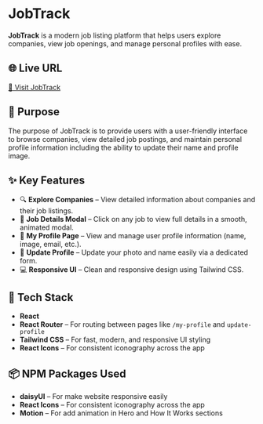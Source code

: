 # JobTrack

**JobTrack** is a modern job listing platform that helps users explore companies, view job openings, and manage personal profiles with ease.

## 🌐 Live URL

[🔗 Visit JobTrack](https://sarfaraz-akram-assignment-9.netlify.app/)

## 🎯 Purpose

The purpose of JobTrack is to provide users with a user-friendly interface to browse companies, view detailed job postings, and maintain personal profile information including the ability to update their name and profile image.

## ✨ Key Features

- 🔍 **Explore Companies** – View detailed information about companies and their job listings.
- 📝 **Job Details Modal** – Click on any job to view full details in a smooth, animated modal.
- 👤 **My Profile Page** – View and manage user profile information (name, image, email, etc.).
- 🔄 **Update Profile** – Update your photo and name easily via a dedicated form.
- 💻 **Responsive UI** – Clean and responsive design using Tailwind CSS.

## 🚀 Tech Stack

- **React**
- **React Router** – For routing between pages like `/my-profile` and `update-profile`
- **Tailwind CSS** – For fast, modern, and responsive UI styling
- **React Icons** – For consistent iconography across the app

## 📦 NPM Packages Used

- **daisyUI** – For make website responsive easily
- **React Icons** – For consistent iconography across the app
- **Motion** – For add animation in Hero and How It Works sections
